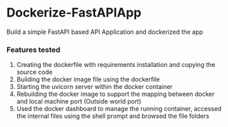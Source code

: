 # Dockerize-FastAPIApp
Build a simple FastAPI based API Application and dockerized the app

### Features tested
1. Creating the dockerfile with requirements installation and copying the source code
2. Building the docker image file using the dockerfile
3. Starting the uvicorn server within the docker container
4. Rebuilding the docker image to support the mapping between docker and local machine port (Outside world port)
5. Used the docker dashboard to manage the running container, accessed the internal files using the shell prompt and browsed the file folders
